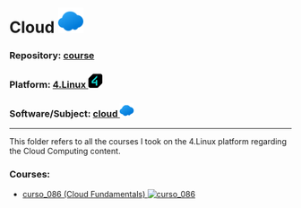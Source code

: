 # Cloud   <img src="https://github.com/PedroHeeger/main/blob/main/0-aux/logos/content/cloud.png" alt="cloud" width="auto" height="45">

### Repository: [course](../../)
### Platform: <a href="../">4.Linux   <img src="https://github.com/PedroHeeger/main/blob/main/0-aux/logos/plataforma/4.linux.png" alt="4.linux" width="auto" height="25"></a>
### Software/Subject: <a href="./">cloud   <img src="https://github.com/PedroHeeger/main/blob/main/0-aux/logos/content/cloud.png" alt="cloud" width="auto" height="25"></a>

---

This folder refers to all the courses I took on the 4.Linux platform regarding the Cloud Computing content.

### Courses:
- <a href="./curso_086">curso_086 (Cloud Fundamentals)   <img src="./curso_086/0-aux/logo_course.jpg" alt="curso_086" width="auto" height="25"></a>
